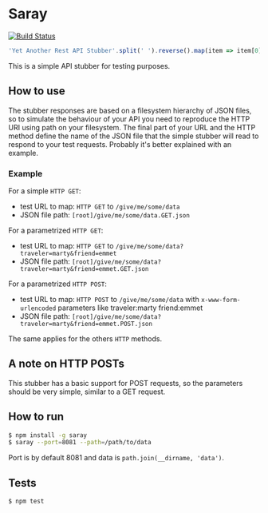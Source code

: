 # Saray

[![Build Status](https://travis-ci.org/contactlab/saray.svg)](https://travis-ci.org/contactlab/saray)

```javascript
'Yet Another Rest API Stubber'.split(' ').reverse().map(item => item[0].toLowerCase()).join('')
```

This is a simple API stubber for testing purposes.

## How to use

The stubber responses are based on a filesystem hierarchy of JSON files, so to
simulate the behaviour of your API you need to reproduce the HTTP URI using path
on your filesystem. The final part of your URL and the HTTP method define the
name of the JSON file that the simple stubber will read to respond to your test
requests.
Probably it's better explained with an example.

### Example

For a simple `HTTP GET`:

-   test URL to map: `HTTP GET` to  `/give/me/some/data`
-   JSON file path: `[root]/give/me/some/data.GET.json`

For a parametrized `HTTP GET`:

-   test URL to map: `HTTP GET` to  `/give/me/some/data?traveler=marty&friend=emmet`
-   JSON file path: `[root]/give/me/some/data?traveler=marty&friend=emmet.GET.json`

For a parametrized `HTTP POST`:

-   test URL to map: `HTTP POST` to  `/give/me/some/data` with `x-www-form-urlencoded` parameters like
  traveler:marty
  friend:emmet
-   JSON file path: `[root]/give/me/some/data?traveler=marty&friend=emmet.POST.json`

The same applies for the others `HTTP` methods.

## A note on HTTP POSTs

This stubber has a basic support for POST requests, so the parameters should be
very simple, similar to a GET request.

## How to run
```bash
$ npm install -g saray
$ saray --port=8081 --path=/path/to/data
```

Port is by default 8081 and data is `path.join(__dirname, 'data')`.

## Tests

```
$ npm test
```

